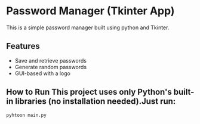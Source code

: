# Password Manager (Tkinter App)
This is a simple password manager built using python and Tkinter.

## Features
- Save and retrieve passwords
- Generate random passwords
- GUI-based with a logo
## How to Run This project uses only Python's built-in libraries (no installation needed).Just run:
```bash
pyhtoon main.py